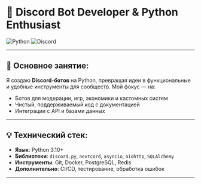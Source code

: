 # 🐍 Discord Bot Developer & Python Enthusiast

![Python](https://) ![Discord](https://img.shields.io/badge/Discord-5865F2?style=for-the-badge&logo=discord&logoColor=white)

---

## 🤖 Основное занятие:
Я создаю **Discord-ботов** на Python, превращая идеи в функциональные и удобные инструменты для сообществ. Мой фокус — на:
- Ботов для модерации, игр, экономики и кастомных систем
- Чистый, поддерживаемый код с документацией
- Интеграции с API и базами данных

---

## 💡 Технический стек:
- **Язык**: Python 3.10+
- **Библиотеки**: `discord.py`, `nextcord`, `asyncio`, `aiohttp`, `SQLAlchemy`
- **Инструменты**: Git, Docker, PostgreSQL, Redis
- **Дополнительно**: CI/CD, тестирование, обработка ошибок

---

